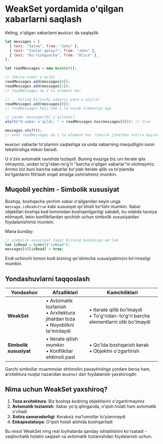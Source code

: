 # WeakSet yordamida o'qilgan xabarlarni saqlash

Keling, o'qilgan xabarlarni `WeakSet` da saqlaylik:

```js run
let messages = [
  { text: "Salom", from: "John" },
  { text: "Ishlar qalay?", from: "John" },
  { text: "Ko'rishguncha", from: "Alice" },
];

let readMessages = new WeakSet();

// ikkita xabar o'qildi
readMessages.add(messages[0]);
readMessages.add(messages[1]);
// readMessages da 2 ta element bor

// ...keling birinchi xabarni yana o'qiylik!
readMessages.add(messages[0]);
// readMessages hali ham 2 ta noyob elementga ega

// javob: messages[0] o'qildimi?
alert("0-xabar o'qildi: " + readMessages.has(messages[0])); // true

messages.shift();
// endi readMessages da 1 ta element bor (texnik jihatdan xotira keyinroq tozlanishi mumkin)
```

`WeakSet` xabarlar to'plamini saqlashga va unda xabarning mavjudligini oson tekshirishga imkon beradi.

U o'zini avtomatik ravishda tozlaydi. Buning evaziga biz uni iterate qila olmaymiz, undan to'g'ridan-to'g'ri "barcha o'qilgan xabarlar"ni ololmaymiz. Ammo biz buni barcha xabarlar bo'ylab iterate qilib va to'plamda bo'lganlarini filtrlash orqali amalga oshirishimiz mumkin.

## Muqobil yechim - Simbolik xususiyat

Boshqa, boshqacha yechim xabar o'qilgandan keyin unga `message.isRead=true` kabi xususiyat qo'shish bo'lishi mumkin. Xabar objektlari boshqa kod tomonidan boshqarilganligi sababli, bu odatda tavsiya etilmaydi, lekin konfliktlardan qochish uchun simbolik xususiyatdan foydalanishimiz mumkin.

Mana bunday:

```js
// simbolik xususiyat faqat bizning kodimizga ma'lum
let isRead = Symbol("isRead");
messages[0][isRead] = true;
```

Endi uchinchi tomon kodi bizning qo'shimcha xususiyatimizni ko'rmasligi mumkin.

## Yondashuvlarni taqqoslash

| Yondashuv | Afzalliklari | Kamchiliklari |
|-----------|--------------|---------------|
| **WeakSet** | • Avtomatik tozlanish<br>• Arxitektura jihatdan toza<br>• Noyoblikni ta'minlaydi | • Iterate qilib bo'lmaydi<br>• To'g'ridan-to'g'ri barcha elementlarni olib bo'lmaydi |
| **Simbolik xususiyat** | • Iterate qilish mumkin<br>• Konfliktlar ehtimoli past | • Qo'lda boshqarish kerak<br>• Objektni o'zgartirish |

Garchi simbollar muammolar ehtimolini pasaytirishga yordam bersa ham, arxitektura nuqtai nazaridan `WeakSet` dan foydalanish yaxshiroqdir.

## Nima uchun WeakSet yaxshiroq?

1. **Toza arxitektura**: Biz boshqa kodning objektlarini o'zgartirmaymiz
2. **Avtomatik tozlanish**: Xabar yo'q qilinganda, o'qish holati ham avtomatik o'chadi  
3. **Xotira samaradorligi**: Keraksiz ma'lumotlar to'planmaydi
4. **Enkapsulatsiya**: O'qish holati alohida boshqariladi

Bu misol WeakSet ning real loyihalarda qanday ishlatilishini ko'rsatadi - vaqtinchalik holatni saqlash va avtomatik tozlanishdan foydalanish uchun.